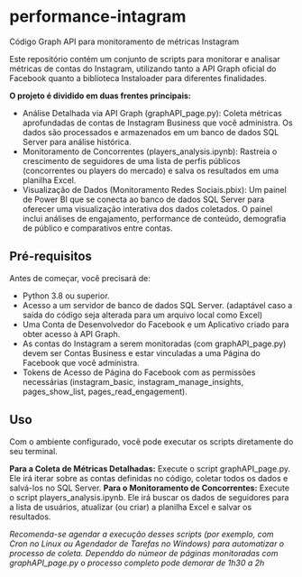 # performance-intagram
Código Graph API  para monitoramento de métricas Instagram

Este repositório contém um conjunto de scripts para monitorar e analisar métricas de contas do Instagram, utilizando tanto a API Graph oficial do Facebook quanto a biblioteca Instaloader para diferentes finalidades.

**O projeto é dividido em duas frentes principais:**
- Análise Detalhada via API Graph (graphAPI_page.py): Coleta métricas aprofundadas de contas de Instagram Business que você administra. Os dados são processados e armazenados em um banco de dados SQL Server para análise histórica.
- Monitoramento de Concorrentes (players_analysis.ipynb): Rastreia o crescimento de seguidores de uma lista de perfis públicos (concorrentes ou players do mercado) e salva os resultados em uma planilha Excel.
- Visualização de Dados (Monitoramento Redes Sociais.pbix): Um painel de Power BI que se conecta ao banco de dados SQL Server para oferecer uma visualização interativa dos dados coletados. O painel inclui análises de engajamento, performance de conteúdo, demografia de público e comparativos entre contas.

## Pré-requisitos
Antes de começar, você precisará de:

- Python 3.8 ou superior.
- Acesso a um servidor de banco de dados SQL Server. (adaptável caso a saída do código seja alterada para um arquivo local como Excel)
- Uma Conta de Desenvolvedor do Facebook e um Aplicativo criado para obter acesso à API Graph.
- As contas do Instagram a serem monitoradas (com graphAPI_page.py) devem ser Contas Business e estar vinculadas a uma Página do Facebook que você administra.
- Tokens de Acesso de Página do Facebook com as permissões necessárias (instagram_basic, instagram_manage_insights, pages_show_list, pages_read_engagement).


## Uso
Com o ambiente configurado, você pode executar os scripts diretamente do seu terminal.

**Para a Coleta de Métricas Detalhadas:**
Execute o script graphAPI_page.py. Ele irá iterar sobre as contas definidas no código, coletar todos os dados e salvá-los no SQL Server.
**Para o Monitoramento de Concorrentes:**
Execute o script players_analysis.ipynb. Ele irá buscar os dados de seguidores para a lista de usuários, atualizar (ou criar) a planilha Excel e salvar os resultados.

*Recomenda-se agendar a execução desses scripts (por exemplo, com Cron no Linux ou Agendador de Tarefas no Windows) para automatizar o processo de coleta. Dependdo do númeor de páginas monitoradas com graphAPI_page.py o processo completo pode demorar de 1h30 a 2h*
